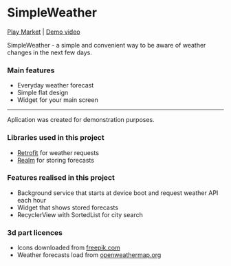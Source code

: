 # SimpleWeather
[Play Market](https://play.google.com/store/apps/details?id=com.artycake.simpleweather) | [Demo video](https://youtu.be/KqK29CLekAQ)

SimpleWeather - a simple and convenient way to be aware of weather changes in the next few days.

### Main features
- Everyday weather forecast
- Simple flat design
- Widget for your main screen

---

Aplication was created for demonstration purposes. 

### Libraries used in this project
- [Retrofit](http://square.github.io/retrofit/) for weather requests
- [Realm](https://realm.io/docs/java/latest/) for storing forecasts

### Features realised in this project
- Background service that starts at device boot and request weather API each hour
- Widget that shows stored forecasts
- RecyclerView with SortedList for city search


### 3d part licences
- Icons downloaded from [freepik.com](http://www.freepik.com/free-vector/weather-icons-set_709126.htm)
- Weather forecasts load from [openweathermap.org](http://openweathermap.org/)

